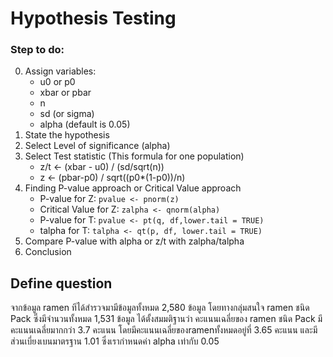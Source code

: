 # Hypothesis Testing

### Step to do:

0. Assign variables:
   - u0 or p0
   - xbar or pbar
   - n
   - sd (or sigma)
   - alpha (default is 0.05)
1. State the hypothesis
2. Select Level of significance (alpha)
3. Select Test statistic (This formula for one population)
   - z/t <- (xbar - u0) / (sd/sqrt(n))
   - z <- (pbar-p0) / sqrt((p0\*(1-p0))/n)
4. Finding P-value approach or Critical Value approach
   - P-value for Z: `pvalue <- pnorm(z)`
   - Critical Value for Z: `zalpha <- qnorm(alpha)`
   - P-value for T: `pvalue <- pt(q, df,lower.tail = TRUE)`
   - talpha for T: `talpha <- qt(p, df, lower.tail = TRUE)`
5. Compare P-value with alpha or z/t with zalpha/talpha
6. Conclusion
## Define question
จากข้อมูล ramen ทีได้สำรวจมามีข้อมูลทั้งหมด 2,580 ข้อมูล โดยทางกลุ่มสนใจ ramen ชนิด Pack ซึ่งมีจำนวนทั้งหมด 1,531 ข้อมูล ได้ตั้งสมมติฐานว่า คะแนนเฉลี่ยของ ramen ชนิด Pack มีคะแนนเฉลี่ยมากกว่า 3.7 คะแนน
โดยมีคะแนนเฉลี่ยของramenทั้งหมดอยู่ที่ 3.65 คะแนน และมีส่วนเบี่ยงเบนมาตรฐาน 1.01 ซึ่งเรากำหนดค่า alpha เท่ากับ 0.05
